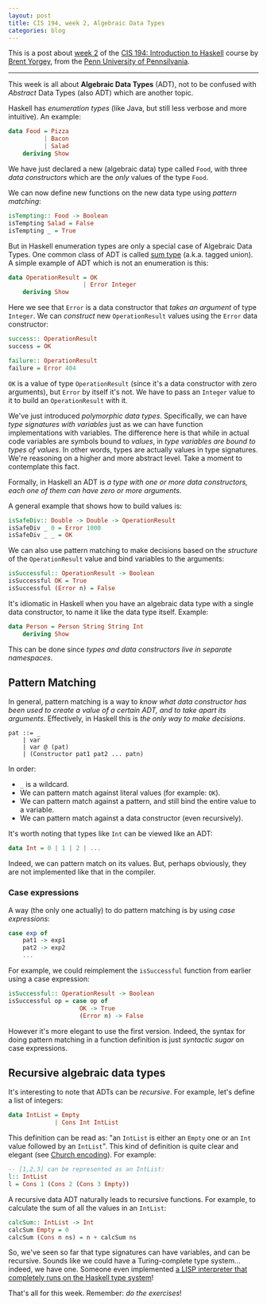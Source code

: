 ```yaml
---
layout: post
title: CIS 194, week 2, Algebraic Data Types
categories: blog
---
```


This is a post about [week 2](https://www.seas.upenn.edu/~cis194/lectures/02-ADTs.html) of the [CIS 194: Introduction to Haskell](https://www.seas.upenn.edu/~cis194/) course by [Brent Yorgey](https://www.cis.upenn.edu/~byorgey/), from the [Penn University of Pennsilvania](https://www.upenn.edu/).

----

This week is all about **Algebraic Data Types** (ADT), not to be confused with *Abstract* Data Types (also ADT) which are another topic.

Haskell has *enumeration types* (like Java, but still less verbose and more intuitive). An example:

```haskell
data Food = Pizza
	      | Bacon
		  | Salad
	deriving Show
```

We have just declared a new (algebraic data) type called `Food`, with three *data constructors* which are the *only* values of the type `Food`.

We can now define new functions on the new data type using *pattern matching*:

```haskell
isTempting:: Food -> Boolean
isTempting Salad = False
isTempting _ = True
```

But in Haskell enumeration types are only a special case of Algebraic Data Types. One common class of ADT is called [sum type](https://en.wikipedia.org/wiki/Sum_type) (a.k.a. tagged union). A simple example of ADT which is not an enumeration is this:

```haskell
data OperationResult = OK
                     | Error Integer
	deriving Show
```

Here we see that `Error` is a data constructor that *takes an argument* of type `Integer`. We can *construct* new `OperationResult` values using the `Error` data constructor:

```haskell
success:: OperationResult
success = OK

failure:: OperationResult
failure = Error 404
```

`OK` is a value of type `OperationResult` (since it's a data constructor with zero arguments), but `Error` by itself it's not. We have to pass an `Integer` value to it to build an `OperationResult` with it. 

We've just introduced *polymorphic data types*. Specifically, we can have *type signatures with variables* just as we can have function implementations with variables. The difference here is that while in actual code variables are symbols bound to *values*, in *type variables are bound to types of values*. In other words, types are actually values in type signatures. We're reasoning on a higher and more abstract level. Take a moment to contemplate this fact.

Formally, in Haskell an ADT is *a type with one or more data constructors, each one of them can have zero or more arguments*.

A general example that shows how to build values is:

```haskell
isSafeDiv:: Double -> Double -> OperationResult
isSafeDiv _ 0 = Error 1000
isSafeDiv _ _ = OK
```

We can also use pattern matching to make decisions based on the *structure* of the `OperationResult` value and bind variables to the arguments:

```haskell
isSuccessful:: OperationResult -> Boolean
isSuccessful OK = True
isSuccessful (Error n) = False
```

It's idiomatic in Haskell when you have an algebraic data type with a single data constructor, to name it like the data type itself. Example:

```haskell
data Person = Person String String Int
	deriving Show
```

This can be done since *types and data constructors live in separate namespaces*.

## Pattern Matching

In general, pattern matching is a way to *know what data constructor has been used to create a value of a certain ADT, and to take apart its arguments*. Effectively, in Haskell this is *the only way to make decisions*.

```
pat ::= _
	| var
	| var @ (pat)
	| (Constructor pat1 pat2 ... patn)	
```
In order:

* `_` is a wildcard.
* We can pattern match against literal values (for example: `OK`).
* We can pattern match against a pattern, and still bind the entire value to a variable.
* We can pattern match against a data constructor (even recursively).

It's worth noting that types like `Int` can be viewed like an ADT:

```haskell
data Int = 0 | 1 | 2 | ...
```

Indeed, we can pattern match on its values. But, perhaps obviously, they are not implemented like that in the compiler.

### Case expressions

A way (the only one actually) to do pattern matching is by using *case expressions*:

```haskell
case exp of
	pat1 -> exp1
	pat2 -> exp2
	...
```

For example, we could reimplement the `isSuccessful` function from earlier using a case expression:

```haskell
isSuccessful:: OperationResult -> Boolean
isSuccessful op = case op of
	                OK -> True
					(Error n) -> False
```

However it's more elegant to use the first version. Indeed, the syntax for doing pattern matching in a function definition is just *syntactic sugar* on case expressions.

## Recursive algebraic data types

It's interesting to note that ADTs can be *recursive*. For example, let's define a list of integers:

```haskell
data IntList = Empty
	         | Cons Int IntList
```

This definition can be read as: "an `IntList` is either an `Empty` one or an `Int` value followed by an `IntList`". This kind of definition is quite clear and elegant (see [Church encoding](https://en.wikipedia.org/wiki/Church_encoding)). For example:

```haskell
-- [1,2,3] can be represented as an IntList:
l:: IntList
l = Cons 1 (Cons 2 (Cons 3 Empty))
```

A recursive data ADT naturally leads to recursive functions. For example, to calculate the sum of all the values in an `IntList`:

```haskell
calcSum:: IntList -> Int
calcSum Empty = 0
calcSum (Cons n ns) = n + calcSum ns
```

So, we've seen so far that type signatures can have variables, and can be recursive. Sounds like we could have a Turing-complete type system... indeed, we have one. Someone even implemented [a LISP interpreter that completely runs on the Haskell type system](https://github.com/seliopou/typo)!

That's all for this week. Remember: *do the exercises*!
